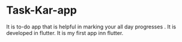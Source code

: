 # Task-Kar-app
It is to-do app that is helpful in marking your all day progresses . It is developed in flutter. It is my first app inn flutter.
